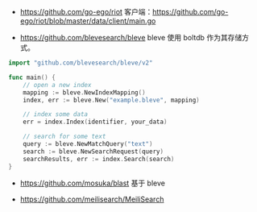 
- https://github.com/go-ego/riot
客户端：https://github.com/go-ego/riot/blob/master/data/client/main.go

- https://github.com/blevesearch/bleve
bleve 使用 boltdb 作为其存储方式。
```go
import "github.com/blevesearch/bleve/v2"

func main() {
    // open a new index
    mapping := bleve.NewIndexMapping()
    index, err := bleve.New("example.bleve", mapping)

    // index some data
    err = index.Index(identifier, your_data)

    // search for some text
    query := bleve.NewMatchQuery("text")
    search := bleve.NewSearchRequest(query)
    searchResults, err := index.Search(search)
}
```

- https://github.com/mosuka/blast
基于 bleve

- https://github.com/meilisearch/MeiliSearch
